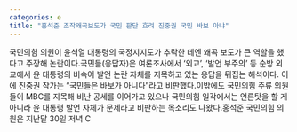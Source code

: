 ```yaml
---
categories: e
title: "홍석준 조작왜곡보도가 국민 판단 흐려 진중권 국민 바보 아냐"
---
```

국민의힘 의원이 윤석열 대통령의 국정지지도가 추락한 데엔 왜곡 보도가 큰 역할을 했다고 주장해 논란이다.국민들(응답자)은 여론조사에서 ‘외교’, ‘발언 부주의’ 등 순방 외교에서 윤 대통령의 비속어 발언 논란 자체를 지목하고 있는 응답을 뒤집는 해석이다. 이에 진중권 작가는 “국민들은 바보가 아니다”라고 비판했다.이밖에도 국민의힘 주류 의원들이 MBC를 지목해 비난 공세를 이어가고 있으나 국민의힘 일각에서는 언론탓을 할 게 아니라 윤 대통령 발언 자체가 문제라고 비판하는 목소리도 나왔다.홍석준 국민의힘 의원은 지난달 30일 저녁 C